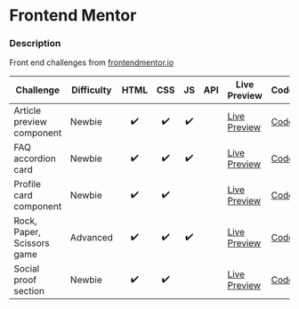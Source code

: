# Frontend Mentor

### Description

Front end challenges from [frontendmentor.io](http://frontendmentor.io)

| Challenge                  | Difficulty | HTML | CSS | JS  | API | Live Preview                                                                                                  | Code                                             |
| -------------------------- | ---------- | :--: | :-: | :-: | :-: | ------------------------------------------------------------------------------------------------------------- | ------------------------------------------------ |
| Article preview component  | Newbie     |  ✔️  | ✔️  | ✔️  |     | [Live Preview](https://bobthered.github.io/frontendmentor.io/challenges/article-preview-component/index.html) | [Code](./challenges/article-preview-component)   |
| FAQ accordion card         | Newbie     |  ✔️  | ✔️  | ✔️  |     | [Live Preview](https://bobthered.github.io/frontendmentor.io/challenges/faq-accordion-card-main/)             | [Code](./challenges/faq-accordion-card)          |
| Profile card component     | Newbie     |  ✔️  | ✔️  |     |     | [Live Preview](https://bobthered.github.io/frontendmentor.io/challenges/profile-card-component-main/)         | [Code](./challenges/profile-card-component-main) |
| Rock, Paper, Scissors game | Advanced   |  ✔️  | ✔️  | ✔️  |     | [Live Preview](https://bobthered.github.io/frontendmentor.io/challenges/rock-paper-scissors/index.html)       | [Code](./challenges/rock-paper-scissors)         |
| Social proof section       | Newbie     |  ✔️  | ✔️  |     |     | [Live Preview](https://bobthered.github.io/frontendmentor.io/challenges/social-proof-section/)                | [Code](./challenges/social-proof-section)        |
